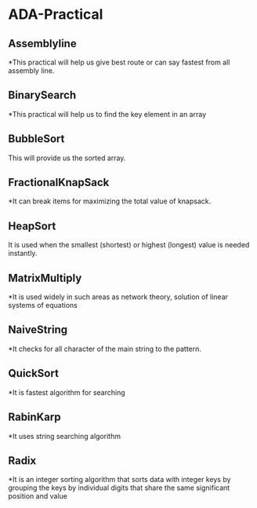 # ADA-Practical

## Assemblyline
*This practical will help us give best route or can say fastest from all assembly line.
## BinarySearch
*This practical will help us to find the key element in an array
## BubbleSort
This will provide us the sorted array.
## FractionalKnapSack
*It can break items for maximizing the total value of knapsack.
## HeapSort
It is used when the smallest (shortest) or highest (longest) value is needed instantly.
## MatrixMultiply
*It is used widely in such areas as network theory, solution of linear systems of equations
## NaiveString
*It checks for all character of the main string to the pattern.
## QuickSort
*It is fastest algorithm for searching
## RabinKarp
*It uses string searching algorithm
## Radix
*It is an integer sorting algorithm that sorts data with integer keys by grouping the keys by individual digits that share the same significant position and value 
